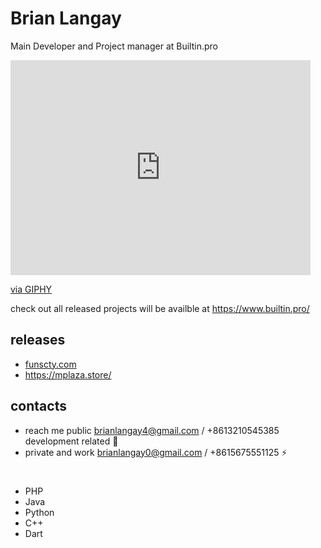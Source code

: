 # Brian Langay 
Main Developer and Project manager at Builtin.pro
<iframe src="https://giphy.com/embed/JqmupuTVZYaQX5s094" width="480" height="344" frameBorder="0" class="giphy-embed" allowFullScreen></iframe><p><a href="https://giphy.com/gifs/Smolverse-smol-smolverse-swol-JqmupuTVZYaQX5s094">via GIPHY</a></p>

check out all released projects will be availble at https://www.builtin.pro/

## releases
- [funscty.com](https://funscty.com/) 
- https://mplaza.store/

## contacts
- reach me public brianlangay4@gmail.com / +8613210545385 development related 🤝
- private and work brianlangay0@gmail.com / +8615675551125 ⚡️

#

- PHP
- Java
- Python
- C++
- Dart

#

<!---
brianlangay4/brianlangay4 is a ✨ special ✨ repository because its `README.md` (this file) appears on your GitHub profile.
You can click the Preview link to take a look at your changes.
--->
